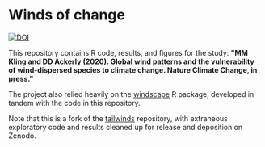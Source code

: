 # Winds of change

[![DOI](https://zenodo.org/badge/267161663.svg)](https://zenodo.org/badge/latestdoi/267161663)

This repository contains R code, results, and figures for the study: **"MM Kling and DD Ackerly (2020). Global wind patterns and the vulnerability of wind-dispersed species to climate change. Nature Climate Change, in press."**

The project also relied heavily on the [windscape](https://github.com/matthewkling/windscape) R package, developed in tandem with the code in this repository.

Note that this is a fork of the [tailwinds](https://github.com/matthewkling/tailwinds) repository, with extraneous exploratory code and results cleaned up for release and deposition on Zenodo.
